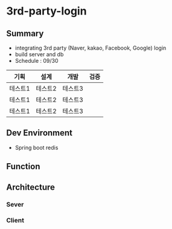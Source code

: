 # 3rd-party-login

## Summary
- integrating 3rd party (Naver, kakao, Facebook, Google) login
- build server and db
- Schedule : 09/30

|기획|설계|개발|검증|
|------|---|---|--|
|테스트1|테스트2|테스트3|
|테스트1|테스트2|테스트3|
|테스트1|테스트2|테스트3|

## Dev Environment
- Spring boot
redis

## Function

## Architecture

### Sever

### Client
